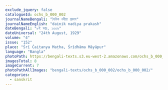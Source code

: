 ```yaml
---
exclude_jquery: false
catalogueId: ochs_b_000_002
journalNameBengali: "দৈনিক নদীয়া প্রকাশ"
journalNameEnglish: "dainik nadiya prakash"
dateBengali: "৮ই ভাদ্র, ১৩৩৬" 
dateUniversal: "24th August, 1929" 
volume: "4"
issue: "152"
place: "Śrī Ćaitanya Maṭha, Śrīdhāma Māyāpur"
language: "Bangla"
photoPath: https://bengali-texts.s3.eu-west-2.amazonaws.com/ochs_b_000_002/split/_00000007.pdf
imagesTotal: 8
imageCurrent: 7
photoPathAllImages: "bengali-texts/ochs_b_000_002/ochs_b_000_002/"
categories:
  - sanskrit
---
```


